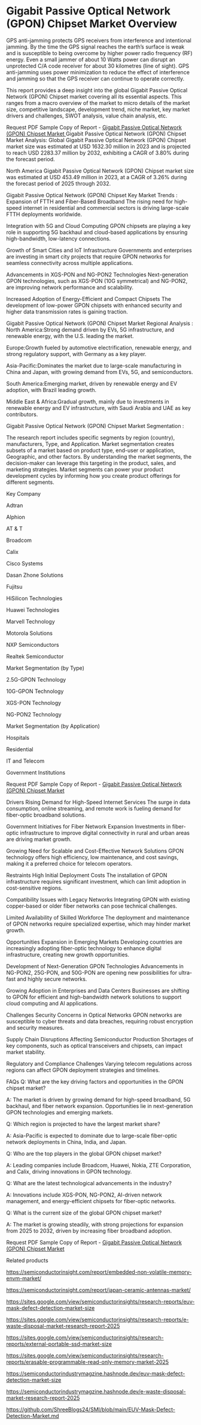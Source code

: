 # Gigabit Passive Optical Network (GPON) Chipset Market Overview

GPS anti-jamming protects GPS receivers from interference and intentional jamming. By the time the GPS signal reaches the earth’s surface is weak and is susceptible to being overcome by higher power radio frequency (RF) energy. Even a small jammer of about 10 Watts power can disrupt an unprotected C/A code receiver for about 30 kilometres (line of sight). GPS anti-jamming uses power minimization to reduce the effect of interference and jamming so that the GPS receiver can continue to operate correctly.

This report provides a deep insight into the global Gigabit Passive Optical Network (GPON) Chipset market covering all its essential aspects. This ranges from a macro overview of the market to micro details of the market size, competitive landscape, development trend, niche market, key market drivers and challenges, SWOT analysis, value chain analysis, etc.

Request PDF Sample Copy of Report - [Gigabit Passive Optical Network (GPON) Chipset Market
](https://semiconductorinsight.com/download-sample-report/?product_id=76723)
Gigabit Passive Optical Network (GPON) Chipset Market Analysis:
Global Gigabit Passive Optical Network (GPON) Chipset market size was estimated at USD 1632.30 million in 2023 and is projected to reach USD 2283.37 million by 2032, exhibiting a CAGR of 3.80% during the forecast period.

North America Gigabit Passive Optical Network (GPON) Chipset market size was estimated at USD 453.49 million in 2023, at a CAGR of 3.26% during the forecast period of 2025 through 2032.

Gigabit Passive Optical Network (GPON) Chipset  Key Market Trends  :
Expansion of FTTH and Fiber-Based Broadband The rising need for high-speed internet in residential and commercial sectors is driving large-scale FTTH deployments worldwide.

Integration with 5G and Cloud Computing GPON chipsets are playing a key role in supporting 5G backhaul and cloud-based applications by ensuring high-bandwidth, low-latency connections.

Growth of Smart Cities and IoT Infrastructure Governments and enterprises are investing in smart city projects that require GPON networks for seamless connectivity across multiple applications.

Advancements in XGS-PON and NG-PON2 Technologies Next-generation GPON technologies, such as XGS-PON (10G symmetrical) and NG-PON2, are improving network performance and scalability.

Increased Adoption of Energy-Efficient and Compact Chipsets The development of low-power GPON chipsets with enhanced security and higher data transmission rates is gaining traction.

Gigabit Passive Optical Network (GPON) Chipset Market Regional Analysis :
North America:Strong demand driven by EVs, 5G infrastructure, and renewable energy, with the U.S. leading the market.

Europe:Growth fueled by automotive electrification, renewable energy, and strong regulatory support, with Germany as a key player.

Asia-Pacific:Dominates the market due to large-scale manufacturing in China and Japan, with growing demand from EVs, 5G, and semiconductors.

South America:Emerging market, driven by renewable energy and EV adoption, with Brazil leading growth.

Middle East & Africa:Gradual growth, mainly due to investments in renewable energy and EV infrastructure, with Saudi Arabia and UAE as key contributors.

Gigabit Passive Optical Network (GPON) Chipset Market Segmentation :

The research report includes specific segments by region (country), manufacturers, Type, and Application. Market segmentation creates subsets of a market based on product type, end-user or application, Geographic, and other factors. By understanding the market segments, the decision-maker can leverage this targeting in the product, sales, and marketing strategies. Market segments can power your product development cycles by informing how you create product offerings for different segments.

Key Company

Adtran

Alphion

AT & T

Broadcom

Calix

Cisco Systems

Dasan Zhone Solutions

Fujitsu

HiSilicon Technologies

Huawei Technologies

Marvell Technology

Motorola Solutions

NXP Semiconductors

Realtek Semiconductor

Market Segmentation (by Type)

2.5G-GPON Technology

10G-GPON Technology

XGS-PON Technology

NG-PON2 Technology

Market Segmentation (by Application)

Hospitals

Residential

IT and Telecom

Government Institutions

Request PDF Sample Copy of Report - [Gigabit Passive Optical Network (GPON) Chipset Market](https://semiconductorinsight.com/download-sample-report/?product_id=76723)

Drivers
Rising Demand for High-Speed Internet Services The surge in data consumption, online streaming, and remote work is fueling demand for fiber-optic broadband solutions.

Government Initiatives for Fiber Network Expansion Investments in fiber-optic infrastructure to improve digital connectivity in rural and urban areas are driving market growth.

Growing Need for Scalable and Cost-Effective Network Solutions GPON technology offers high efficiency, low maintenance, and cost savings, making it a preferred choice for telecom operators.

Restraints
High Initial Deployment Costs The installation of GPON infrastructure requires significant investment, which can limit adoption in cost-sensitive regions.

Compatibility Issues with Legacy Networks Integrating GPON with existing copper-based or older fiber networks can pose technical challenges.

Limited Availability of Skilled Workforce The deployment and maintenance of GPON networks require specialized expertise, which may hinder market growth.

Opportunities
Expansion in Emerging Markets Developing countries are increasingly adopting fiber-optic technology to enhance digital infrastructure, creating new growth opportunities.

Development of Next-Generation GPON Technologies Advancements in NG-PON2, 25G-PON, and 50G-PON are opening new possibilities for ultra-fast and highly secure networks.

Growing Adoption in Enterprises and Data Centers Businesses are shifting to GPON for efficient and high-bandwidth network solutions to support cloud computing and AI applications.

Challenges
Security Concerns in Optical Networks GPON networks are susceptible to cyber threats and data breaches, requiring robust encryption and security measures.

Supply Chain Disruptions Affecting Semiconductor Production Shortages of key components, such as optical transceivers and chipsets, can impact market stability.

Regulatory and Compliance Challenges Varying telecom regulations across regions can affect GPON deployment strategies and timelines.



FAQs
Q: What are the key driving factors and opportunities in the GPON chipset market? 

A: The market is driven by growing demand for high-speed broadband, 5G backhaul, and fiber network expansion. Opportunities lie in next-generation GPON technologies and emerging markets.


Q: Which region is projected to have the largest market share? 

A: Asia-Pacific is expected to dominate due to large-scale fiber-optic network deployments in China, India, and Japan.


Q: Who are the top players in the global GPON chipset market? 

A: Leading companies include Broadcom, Huawei, Nokia, ZTE Corporation, and Calix, driving innovations in GPON technology.


Q: What are the latest technological advancements in the industry? 

A: Innovations include XGS-PON, NG-PON2, AI-driven network management, and energy-efficient chipsets for fiber-optic networks.


Q: What is the current size of the global GPON chipset market? 

A: The market is growing steadily, with strong projections for expansion from 2025 to 2032, driven by increasing fiber broadband adoption.

Request PDF Sample Copy of Report - [Gigabit Passive Optical Network (GPON) Chipset Market](https://semiconductorinsight.com/download-sample-report/?product_id=76723)

Related products

https://semiconductorinsight.com/report/embedded-non-volatile-memory-envm-market/

https://semiconductorinsight.com/report/japan-ceramic-antennas-market/

https://sites.google.com/view/semiconductorinsights/research-reports/euv-mask-defect-detection-market-size

https://sites.google.com/view/semiconductorinsights/research-reports/e-waste-disposal-market-research-report-2025

https://sites.google.com/view/semiconductorinsights/research-reports/external-portable-ssd-market-size

https://sites.google.com/view/semiconductorinsights/research-reports/erasable-programmable-read-only-memory-market-2025

https://semiconductorindustrymagzine.hashnode.dev/euv-mask-defect-detection-market-size

https://semiconductorindustrymagzine.hashnode.dev/e-waste-disposal-market-research-report-2025

https://github.com/ShreeBlogs24/SMI/blob/main/EUV-Mask-Defect-Detection-Market.md

